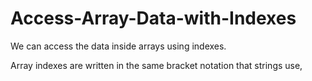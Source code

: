 # Access-Array-Data-with-Indexes

We can access the data inside arrays using indexes.

Array indexes are written in the same bracket notation that strings use,
